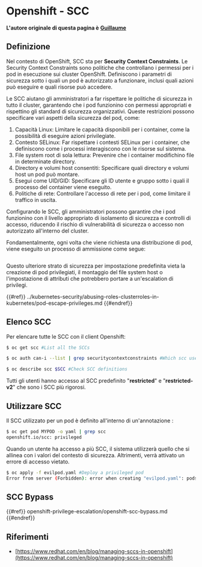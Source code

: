 # Openshift - SCC

**L'autore originale di questa pagina è** [**Guillaume**](https://www.linkedin.com/in/guillaume-chapela-ab4b9a196)

## Definizione

Nel contesto di OpenShift, SCC sta per **Security Context Constraints**. Le Security Context Constraints sono politiche che controllano i permessi per i pod in esecuzione sui cluster OpenShift. Definiscono i parametri di sicurezza sotto i quali un pod è autorizzato a funzionare, inclusi quali azioni può eseguire e quali risorse può accedere.

Le SCC aiutano gli amministratori a far rispettare le politiche di sicurezza in tutto il cluster, garantendo che i pod funzionino con permessi appropriati e rispettino gli standard di sicurezza organizzativi. Queste restrizioni possono specificare vari aspetti della sicurezza del pod, come:

1. Capacità Linux: Limitare le capacità disponibili per i container, come la possibilità di eseguire azioni privilegiate.
2. Contesto SELinux: Far rispettare i contesti SELinux per i container, che definiscono come i processi interagiscono con le risorse sul sistema.
3. File system root di sola lettura: Prevenire che i container modifichino file in determinate directory.
4. Directory e volumi host consentiti: Specificare quali directory e volumi host un pod può montare.
5. Esegui come UID/GID: Specificare gli ID utente e gruppo sotto i quali il processo del container viene eseguito.
6. Politiche di rete: Controllare l'accesso di rete per i pod, come limitare il traffico in uscita.

Configurando le SCC, gli amministratori possono garantire che i pod funzionino con il livello appropriato di isolamento di sicurezza e controlli di accesso, riducendo il rischio di vulnerabilità di sicurezza o accesso non autorizzato all'interno del cluster.

Fondamentalmente, ogni volta che viene richiesta una distribuzione di pod, viene eseguito un processo di ammissione come segue:

<figure><img src="../../images/Managing SCCs in OpenShift-1.png" alt=""><figcaption></figcaption></figure>

Questo ulteriore strato di sicurezza per impostazione predefinita vieta la creazione di pod privilegiati, il montaggio del file system host o l'impostazione di attributi che potrebbero portare a un'escalation di privilegi.

{{#ref}}
../kubernetes-security/abusing-roles-clusterroles-in-kubernetes/pod-escape-privileges.md
{{#endref}}

## Elenco SCC

Per elencare tutte le SCC con il client Openshift:
```bash
$ oc get scc #List all the SCCs

$ oc auth can-i --list | grep securitycontextconstraints #Which scc user can use

$ oc describe scc $SCC #Check SCC definitions
```
Tutti gli utenti hanno accesso al SCC predefinito "**restricted**" e "**restricted-v2**" che sono i SCC più rigorosi.

## Utilizzare SCC

Il SCC utilizzato per un pod è definito all'interno di un'annotazione :
```bash
$ oc get pod MYPOD -o yaml | grep scc
openshift.io/scc: privileged
```
Quando un utente ha accesso a più SCC, il sistema utilizzerà quello che si allinea con i valori del contesto di sicurezza. Altrimenti, verrà attivato un errore di accesso vietato.
```bash
$ oc apply -f evilpod.yaml #Deploy a privileged pod
Error from server (Forbidden): error when creating "evilpod.yaml": pods "evilpod" is forbidden: unable to validate against any security context constrain
```
## SCC Bypass

{{#ref}}
openshift-privilege-escalation/openshift-scc-bypass.md
{{#endref}}

## Riferimenti

- [https://www.redhat.com/en/blog/managing-sccs-in-openshift](https://www.redhat.com/en/blog/managing-sccs-in-openshift)

